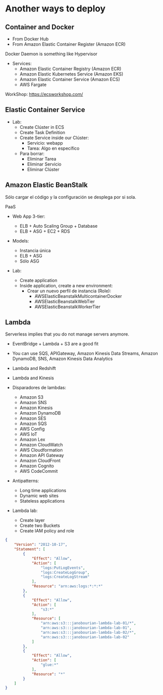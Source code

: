 # Another ways to deploy

## Container and Docker

* From Docker Hub
* From Amazon Elastic Container Register (Amazon ECR)

Docker Daemon is something like Hypervisor

* Services:
    * Amazon Elastic Container Registry (Amazon ECR)
    * Amazon Elastic Kubernetes Service (Amazon EKS)
    * Amazon Elastic Container Service (Amazon ECS)
    * AWS Fargate

WorkShop: https://ecsworkshop.com/

## Elastic Container Service

* Lab:
    * Create Clúster in ECS
    * Create Task Definition
    * Create Service inside our Clúster:
        * Servicio: webapp
        * Tarea: Algo en específico
    * Para borrar:
        * Eliminar Tarea
        * Eliminar Servicio
        * Eliminar Clúster

## Amazon Elastic BeanStalk

Sólo cargar el código y la configuración se desplega por si sola.

PaaS

* Web App 3-tier:
    * ELB + Auto Scaling Group + Database
    * ELB + ASG + EC2 + RDS

* Models:
    * Instancia única
    * ELB + ASG
    * Sólo ASG

* Lab:
    * Create application
    * Inside application, create a new environment:
        * Crear un nuevo perfil de instancia (Role):
            * AWSElasticBeanstalkMulticontainerDocker
            * AWSElasticBeanstalkWebTier
            * AWSElasticBeanstalkWorkerTier

## Lambda

Serverless implies that you do not manage servers anymore.
* EventBridge + Lambda + S3 are a good fit
* You can use SQS, APIGateway, Amazon Kinesis Data Streams, Amazon DynamoDB, SNS, Amazon Kinesis Data Analytics
* Lambda and Redshift
* Lambda and Kinesis
* Disparadores de lambdas:
    * Amazon S3
    * Amazon SNS
    * Amazon Kinesis
    * Amazon DynamoDB
    * Amazon SES
    * Amazon SQS
    * AWS Config
    * AWS IoT 
    * Amazon Lex
    * Amazon CloudWatch
    * AWS Cloudformation
    * Amazon API Gateway
    * Amazon CloudFront
    * Amazon Cognito
    * AWS CodeCommit

* Antipatterns:
    * Long time applications
    * Dynamic web sites
    * Stateless applications

* Lambda lab:
    * Create layer
    * Create two Buckets
    * Create IAM policy and role

```json
{
    "Version": "2012-10-17",
    "Statement": [
        {
            "Effect": "Allow",
            "Action": [
                "logs:PutLogEvents",
                "logs:CreateLogGroup",
                "logs:CreateLogStream"
            ],
            "Resource": "arn:aws:logs:*:*:*"
        },
        {
            "Effect": "Allow",
            "Action": [
                "s3:*"
            ],
            "Resource": [
                "arn:aws:s3:::janobourian-lambda-lab-01/*",
                "arn:aws:s3:::janobourian-lambda-lab-01",
                "arn:aws:s3:::janobourian-lambda-lab-02/*",
                "arn:aws:s3:::janobourian-lambda-lab-02"
            ]
        },
        {
            "Effect": "Allow",
            "Action": [
                "glue:*"
            ],
            "Resource": "*"
        }
    ]
}
```